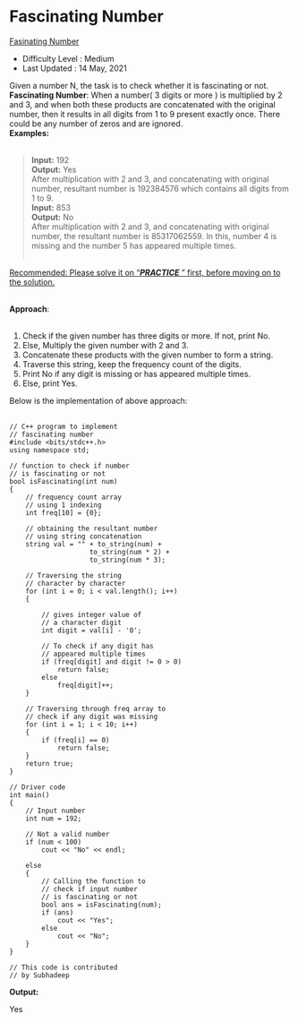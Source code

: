 # Fascinating Number

[Fasinating Number](https://www.geeksforgeeks.org/fascinating-number/)
-   Difficulty Level : Medium
-   Last Updated : 14 May, 2021

Given a number N, the task is to check whether it is fascinating or not.   
**Fascinating Number**: When a number( 3 digits or more ) is multiplied by 2 and 3, and when both these products are concatenated with the original number, then it results in all digits from 1 to 9 present exactly once. There could be any number of zeros and are ignored.   
**Examples:**   
 

> **Input:** 192   
> **Output:** Yes   
> After multiplication with 2 and 3, and concatenating with original number, resultant number is 192384576 which contains all digits from 1 to 9.  
> **Input:** 853   
> **Output:** No   
> After multiplication with 2 and 3, and concatenating with original number, the resultant number is 85317062559. In this, number 4 is missing and the number 5 has appeared multiple times.   
>  

[Recommended: Please solve it on “_**PRACTICE**_ ” first, before moving on to the solution.](https://practice.geeksforgeeks.org/problems/fascinating-number/0)   
 

**Approach**:   
 

1.  Check if the given number has three digits or more. If not, print No.
2.  Else, Multiply the given number with 2 and 3.
3.  Concatenate these products with the given number to form a string.
4.  Traverse this string, keep the frequency count of the digits.
5.  Print No if any digit is missing or has appeared multiple times.
6.  Else, print Yes.

Below is the implementation of above approach:   
 

```
// C++ program to implement
// fascinating number
#include <bits/stdc++.h>
using namespace std;

// function to check if number
// is fascinating or not
bool isFascinating(int num)
{
	// frequency count array
	// using 1 indexing
	int freq[10] = {0};

	// obtaining the resultant number
	// using string concatenation
	string val = "" + to_string(num) +
					to_string(num * 2) +
					to_string(num * 3);

	// Traversing the string
	// character by character
	for (int i = 0; i < val.length(); i++)
	{

		// gives integer value of
		// a character digit
		int digit = val[i] - '0';

		// To check if any digit has
		// appeared multiple times
		if (freq[digit] and digit != 0 > 0)
			return false;
		else
			freq[digit]++;
	}

	// Traversing through freq array to
	// check if any digit was missing
	for (int i = 1; i < 10; i++)
	{
		if (freq[i] == 0)
			return false;
	}
	return true;
}

// Driver code
int main()
{
	// Input number
	int num = 192;

	// Not a valid number
	if (num < 100)
		cout << "No" << endl;

	else
	{
		// Calling the function to
		// check if input number
		// is fascinating or not
		bool ans = isFascinating(num);
		if (ans)
			cout << "Yes";
		else
			cout << "No";
	}
}

// This code is contributed
// by Subhadeep
```

**Output:** 

Yes
